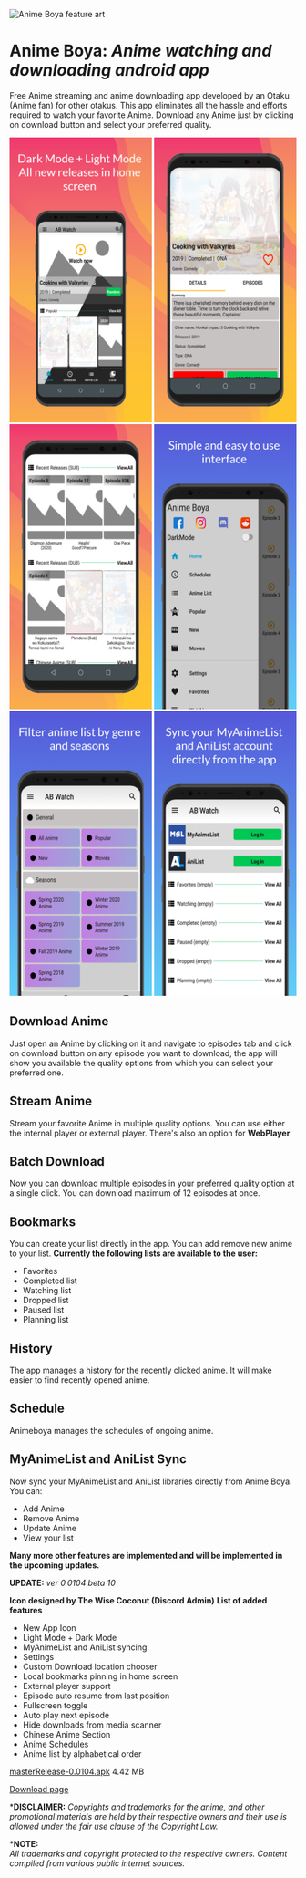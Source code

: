 ![Anime Boya feature art](https://github.com/Tu2l/AnimeBoya/blob/master/banner.png)

# Anime Boya: *Anime watching and downloading android app*

Free Anime streaming and anime downloading app developed by an Otaku (Anime fan) for other otakus. This app eliminates all the hassle and efforts required to watch your favorite Anime. Download any Anime just by clicking on download button and select your preferred quality.

<img src="screen_1.png" data-canonical-src="screen_1"  width="250" height="500" /> <img src="screen_2.png" data-canonical-src="screen_2"  width="250" height="500" />
<img src="screen_3.png" data-canonical-src="screen_3"  width="250" height="500" /> <img src="screen_4.png" data-canonical-src="screen_4"  width="250" height="500" />
<img src="screen_5.png" data-canonical-src="screen_5"  width="250" height="500" /> <img src="screen_6.png" data-canonical-src="screen_6"  width="250" height="500" />

## Download Anime

Just open an Anime by clicking on it and navigate to episodes tab and click on download button on any episode you want to download, the app will show you available the quality options from which you can select your preferred one.

## Stream Anime

Stream your favorite Anime in multiple quality options. You can use either the internal player or external player. There's also an option for **WebPlayer**

## Batch Download

Now you can download multiple episodes in your preferred quality option at a single click. You can download maximum of 12 episodes at once.

## Bookmarks

You can create your list directly in the app. You can add remove new anime to your list.
**Currently the following lists are available to the user:**
 - Favorites
 - Completed list
 - Watching list
 - Dropped list
 - Paused list
 - Planning list

## History

The app manages a history for the recently clicked anime. It will make easier to find recently opened anime.

## Schedule
Animeboya manages the schedules of ongoing anime.

## MyAnimeList and AniList Sync
Now sync your MyAnimeList and AniList libraries directly from Anime Boya.
You can:
 - Add Anime
 - Remove Anime
 - Update Anime
 - View your list


**Many more other features are implemented and will be implemented in the upcoming updates.**

**UPDATE:** *ver 0.0104 beta 10*

**Icon designed by The Wise Coconut (Discord Admin)**
**List of added features**

-   New App Icon
-   Light Mode + Dark Mode
-   MyAnimeList and AniList syncing
-   Settings
-   Custom Download location chooser
-   Local bookmarks pinning in home screen
-   External player support
-   Episode auto resume from last position
-   Fullscreen toggle
-   Auto play next episode
-   Hide downloads from media scanner
-   Chinese Anime Section
-   Anime Schedules
-   Anime list by alphabetical order

[masterRelease-0.0104.apk](https://github.com/Tu2l/AnimeBoya/releases/download/br10/masterRelease-0.0104.apk) 4.42 MB

[Download page](https://github.com/Tu2l/AnimeBoya/releases/latest)



***DISCLAIMER:**
*Copyrights and trademarks for the anime, and other promotional materials are held by their respective owners and their use is allowed under the fair use clause of the Copyright Law.* 

***NOTE:**  
*All trademarks and copyright protected to the respective owners. Content compiled from various public internet sources.*
